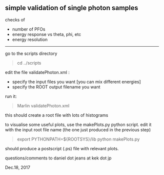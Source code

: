 simple validation of single photon samples
------------------------------------------

checks of
- number of PFOs
- energy response vs theta, phi, etc
- energy resolution
----------------------

go to the scripts directory
> cd ../scripts

edit the file validatePhoton.xml :
- specify the input files you want 
[you can mix different energies]
- specify the ROOT output filename you want

run it:
> Marlin  validatePhoton.xml

this should create a root file with lots of histograms

to visualise some useful plots, use the makePlots.py python script.
edit it with the input root file name (the one just produced in the previous step)

> export PYTHONPATH=${ROOTSYS}/lib
> python  makePlots.py

should produce a postscript (.ps) file with relevant plots.

questions/comments to
daniel dot jeans at kek dot jp

Dec.18, 2017